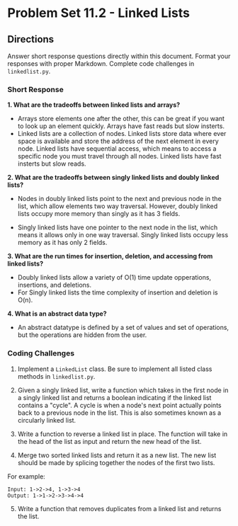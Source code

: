 # Problem Set 11.2 - Linked Lists

## Directions
Answer short response questions directly within this document. Format your responses with proper Markdown. Complete code challenges in `linkedlist.py`.

### Short Response
**1. What are the tradeoffs between linked lists and arrays?**
- Arrays store elements one after the other, this can be great if you want to look up an element quickly. Arrays have fast reads but slow insterts.
- Linked lists are a collection of nodes. Linked lists store data where ever space is available and store the address of the next element in every node. Linked lists have sequential access, which means to access a specific node you must travel through all nodes. Linked lists have fast insterts but slow reads. 

**2. What are the tradeoffs between singly linked lists and doubly linked lists?**
- Nodes in doubly linked lists point to the next and previous node in the list, which  allow elements two way traversal. However, doubly linked lists occupy more memory than singly as it has 3 fields.

- Singly linked lists have one  pointer to the next node in the list, which means it allows only in one way traversal. Singly linked lists occupy less memory as it has only 2 fields.

**3. What are the run times for insertion, deletion, and accessing from linked lists?**
- Doubly linked lists allow a variety of O(1) time update opperations, insertions, and deletions.
- For Singly linked lists the time complexity of insertion and deletion is O(n).

**4. What is an abstract data type?**
- An abstract datatype is defined by a set of values and set of operations, but the operations are hidden from the user. 

### Coding Challenges
1. Implement a `LinkedList` class. Be sure to implement all listed class methods in `linkedlist.py`.

2. Given a singly linked list, write a function which takes in the first node in a singly linked list and returns a boolean indicating if the linked list contains a "cycle". A cycle is when a node's next point actually points back to a previous node in the list. This is also sometimes known as a circularly linked list.

3. Write a function to reverse a linked list in place. The function will take in the head of the list as input and return the new head of the list.

4. Merge two sorted linked lists and return it as a new list. The new list should
be made by splicing together the nodes of the first two lists.

  For example:
  ```
  Input: 1->2->4, 1->3->4
  Output: 1->1->2->3->4->4
  ```

5. Write a function that removes duplicates from a linked list and returns the list.

